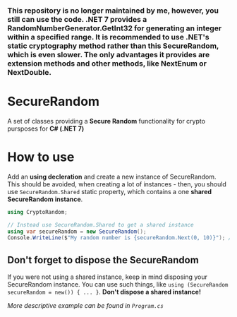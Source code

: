 ### This repository is no longer maintained by me, however, you still can use the code. .NET 7 provides a RandomNumberGenerator.GetInt32 for generating an integer within a specified range. It is recommended to use .NET's static cryptography method rather than this SecureRandom, which is even slower. The only advantages it provides are extension methods and other methods, like NextEnum or NextDouble.

# SecureRandom
A set of classes providing a **Secure Random** functionality for crypto pursposes for **C# (.NET 7)**

# How to use
Add an **using decleration** and create a new instance of SecureRandom. This should be avoided, when creating a lot of instances - then, you should use `SecureRandom.Shared` static property, which contains a one **shared SecureRandom instance**.
```cs
using CryptoRandom;

// Instead use SecureRandom.Shared to get a shared instance
using var secureRandom = new SecureRandom();
Console.WriteLine($"My random number is {secureRandom.Next(0, 10)}"); // Generate a random integer in range of [0..10)
```

## Don't forget to dispose the SecureRandom
If you were not using a shared instance, keep in mind disposing your SecureRandom instance. You can use such things, like `using (SecureRandom secureRandom = new()) { ... }`. **Don't dispose a shared instance!**

*More descriptive example can be found in `Program.cs`*
